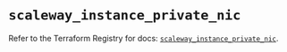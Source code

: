 # `scaleway_instance_private_nic`

Refer to the Terraform Registry for docs: [`scaleway_instance_private_nic`](https://registry.terraform.io/providers/scaleway/scaleway/2.57.0/docs/resources/instance_private_nic).
